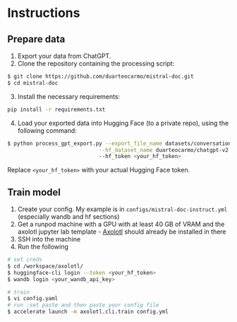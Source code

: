 # Instructions

## Prepare data

1. Export your data from ChatGPT.
2. Clone the repository containing the processing script:

```bash
$ git clone https://github.com/duarteocarmo/mistral-doc.git
$ cd mistral-doc
```

3. Install the necessary requirements:

```bash
pip install -r requirements.txt
```

4. Load your exported data into Hugging Face (to a private repo), using the following command:

```bash
$ python process_gpt_export.py --export_file_name datasets/conversations_old.json \
                             --hf_dataset_name duarteocarmo/chatgpt-v2 \ # this is an example
                             --hf_token <your_hf_token>
```

Replace `<your_hf_token>` with your actual Hugging Face token.

## Train model

1. Create your config. My example is in `configs/mistral-doc-instruct.yml` (especially wandb and hf sections)
2. Get a runpod machine with a GPU with at least 40 GB of VRAM and the axolotl jupyter lab template - [Axolotl](https://github.com/OpenAccess-AI-Collective/axolotl?tab=readme-ov-file) should already be installed in there
3. SSH into the machine 
4. Run the following 
```bash
# set creds
$ cd /workspace/axolotl/
$ huggingface-cli login --token <your_hf_token>
$ wandb login <your_wandb_api_key>

# train
$ vi config.yaml
# run :set paste and then paste your config file
$ accelerate launch -m axolotl.cli.train config.yml
```

